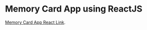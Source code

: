 # Memory Card App using ReactJS



[Memory Card App React Link](https://areksoulahian.github.io/memory-card/).
